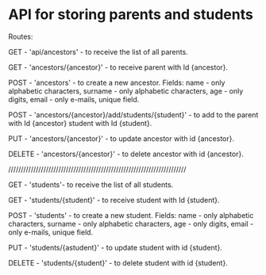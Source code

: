 # API for storing parents and students 

Routes:

GET - 'api/ancestors' - to receive the list of all parents. 

GET - 'ancestors/{ancestor}' - to receive parent with Id {ancestor}.

POST - 'ancestors' - to create a new ancestor. Fields: name - only alphabetic characters, surname - only alphabetic characters, age - only digits, email - only e-mails, unique field.

POST - 'ancestors/{ancestor}/add/students/{student}' - to add to the parent with Id {ancestor} student with Id {student}.

PUT - 'ancestors/{ancestor}' - to update ancestor with id {ancestor}.

DELETE - 'ancestors/{ancestor}' - to delete ancestor with id {ancestor}.

///////////////////////////////////////////////////////////////////////

GET - 'students'- to receive the list of all students.

GET - 'students/{student}' - to receive student with Id {student}.

POST - 'students' - to create a new student. Fields: name - only alphabetic characters, surname - only alphabetic characters, age - only digits, email - only e-mails, unique field.

PUT - 'students/{astudent}' - to update student with id {student}.

DELETE - 'students/{student}' - to delete student with id {student}.

